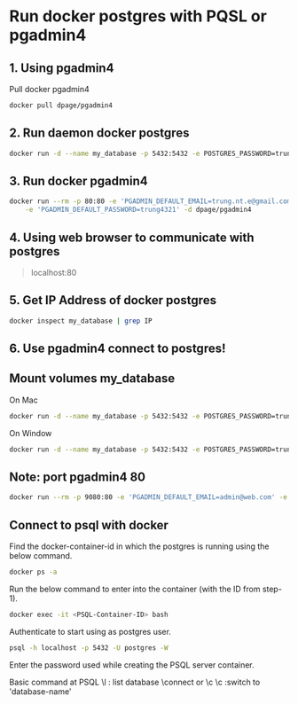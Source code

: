 
# Run docker postgres with PQSL or pgadmin4
## 1. Using pgadmin4
Pull docker pgadmin4
```sh
docker pull dpage/pgadmin4
```

## 2. Run daemon docker postgres
```sh
docker run -d --name my_database -p 5432:5432 -e POSTGRES_PASSWORD=trung123 postgres
```

## 3. Run docker pgadmin4
```sh
docker run --rm -p 80:80 -e 'PGADMIN_DEFAULT_EMAIL=trung.nt.e@gmail.com' \
    -e 'PGADMIN_DEFAULT_PASSWORD=trung4321' -d dpage/pgadmin4
```

## 4. Using web browser to communicate with postgres
> localhost:80

## 5. Get IP Address of docker postgres
```sh
docker inspect my_database | grep IP
```

## 6. Use pgadmin4 connect to postgres!

## Mount volumes my_database

On Mac
```sh
docker run -d --name my_database -p 5432:5432 -e POSTGRES_PASSWORD=trung123 -e PGDATA=/var/lib/postgresql/data/pgdata -v /Volumes/DATA/study/web_pet/learn_database/database_practise:/var/lib/postgresql/data postgres
```

On Window
```sh
docker run -d --name my_database -p 5432:5432 -e POSTGRES_PASSWORD=trung123 -e PGDATA=/var/lib/postgresql/data/pgdata -v D:\datamac\study\web_pet\learn_database\database_practise:/var/lib/postgresql/data postgres
```


## Note: port pgadmin4 80
```sh
docker run --rm -p 9080:80 -e 'PGADMIN_DEFAULT_EMAIL=admin@web.com' -e 'PGADMIN_DEFAULT_PASSWORD=trung4321' -d dpage/pgadmin4
```

## Connect to psql with docker

Find the docker-container-id in which the postgres is running using the below command. 

```sh
docker ps -a
```

Run the below command to enter into the container (with the ID from step-1). 

```sh
docker exec -it <PSQL-Container-ID> bash
```

Authenticate to start using as postgres user. 

```sh
psql -h localhost -p 5432 -U postgres -W
```

Enter the password used while creating the PSQL server container.

Basic command at PSQL
\l : list database
\connect or \c
\c <database-name> :switch to 'database-name'